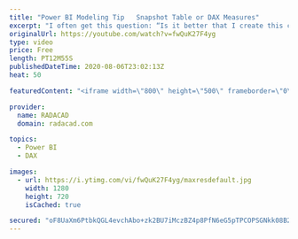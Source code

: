 ```yaml
---
title: "Power BI Modeling Tip   Snapshot Table or DAX Measures"
excerpt: "I often get this question: “Is it better that I create this calculation as a snapshot table in Power Query (or T-SQL, or the data source), or write DAX measures for it?” If you ever had a scenario of creating a report of snapshots, you know what I mean. “Should I have a table for inventory stock on hand"
originalUrl: https://youtube.com/watch?v=fwQuK27F4yg
type: video
price: Free
length: PT12M55S
publishedDateTime: 2020-08-06T23:02:13Z
heat: 50

featuredContent: "<iframe width=\"800\" height=\"500\" frameborder=\"0\" src=\"https://www.youtube.com/embed/fwQuK27F4yg\" allow=\"accelerometer; autoplay; encrypted-media; gyroscope; picture-in-picture\" allowfullscreen></iframe>"

provider:
  name: RADACAD
  domain: radacad.com

topics:
  - Power BI
  - DAX

images:
  - url: https://i.ytimg.com/vi/fwQuK27F4yg/maxresdefault.jpg
    width: 1280
    height: 720
    isCached: true

secured: "oF8UaXm6PtbkQGL4evchAbo+zk2BU7iMczBZ4p8PfN6eG5pTPCOPSGNkk08B2ieJ4DdGbPCRz3/gklJz/eV9xbqsZC8XhG+pLw2Fs9/fbwBLWK5VhPv53x45xh0sovyDS4LkxfR7DaLB6mJLuodlSkVZqhXnjcR/CeqmbSCPIknxJxti9QmDqAcSPK8oJouPd2Jl4r6C7NAwX12KbFn6KJltVJHjmW0AYJx+yTpCeYUBjfAbz9IBQHchKcd29BkhD4vpPoS1nJ10QkLc3tGgxu2UMlLvB21TP+7Fh4Uc7XQdE/5OC8mZoEqcKkNUAIax+n2CQksrEaqN7pxel3sJH24Fsv64J+BcrkqIfe6nPWzTYwWZYBQUOnBw2G6kMMhu063HPCuedh/lNi1pgZ6G/fbzRr2quiiiuM8SabCqCVw=;qDdQttrvxgr3ZNRj1Fb17w=="
---
```


